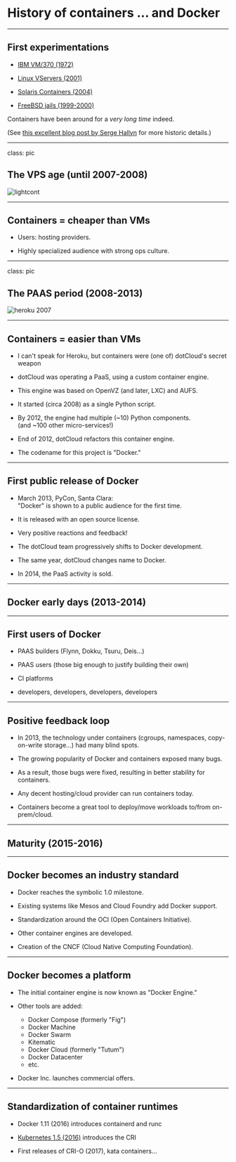 # History of containers ... and Docker

---

## First experimentations

* [IBM VM/370 (1972)](https://en.wikipedia.org/wiki/VM_%28operating_system%29)

* [Linux VServers (2001)](http://www.solucorp.qc.ca/changes.hc?projet=vserver)

* [Solaris Containers (2004)](https://en.wikipedia.org/wiki/Solaris_Containers)

* [FreeBSD jails (1999-2000)](https://www.freebsd.org/cgi/man.cgi?query=jail&sektion=8&manpath=FreeBSD+4.0-RELEASE)

Containers have been around for a *very long time* indeed.

(See [this excellent blog post by Serge Hallyn](https://s3hh.wordpress.com/2018/03/22/history-of-containers/) for more historic details.)

---

class: pic

## The VPS age (until 2007-2008)

![lightcont](images/containers-as-lightweight-vms.png)

---

## Containers = cheaper than VMs

* Users: hosting providers.

* Highly specialized audience with strong ops culture.

---

class: pic

## The PAAS period (2008-2013)

![heroku 2007](images/heroku-first-homepage.png)

---

## Containers = easier than VMs

* I can't speak for Heroku, but containers were (one of) dotCloud's secret weapon

* dotCloud was operating a PaaS, using a custom container engine.

* This engine was based on OpenVZ (and later, LXC) and AUFS.

* It started (circa 2008) as a single Python script.

* By 2012, the engine had multiple (~10) Python components.
  <br/>(and ~100 other micro-services!)

* End of 2012, dotCloud refactors this container engine.

* The codename for this project is "Docker."

---

## First public release of Docker

* March 2013, PyCon, Santa Clara:
  <br/>"Docker" is shown to a public audience for the first time.

* It is released with an open source license.

* Very positive reactions and feedback!

* The dotCloud team progressively shifts to Docker development.

* The same year, dotCloud changes name to Docker.

* In 2014, the PaaS activity is sold.

---

## Docker early days (2013-2014)

---

## First users of Docker

* PAAS builders (Flynn, Dokku, Tsuru, Deis...)

* PAAS users (those big enough to justify building their own)

* CI platforms

* developers, developers, developers, developers

---

## Positive feedback loop

* In 2013, the technology under containers (cgroups, namespaces, copy-on-write storage...)
  had many blind spots.

* The growing popularity of Docker and containers exposed many bugs.

* As a result, those bugs were fixed, resulting in better stability for containers.

* Any decent hosting/cloud provider can run containers today.

* Containers become a great tool to deploy/move workloads to/from on-prem/cloud.

---

## Maturity (2015-2016)

---

## Docker becomes an industry standard

* Docker reaches the symbolic 1.0 milestone.

* Existing systems like Mesos and Cloud Foundry add Docker support.

* Standardization around the OCI (Open Containers Initiative).

* Other container engines are developed.

* Creation of the CNCF (Cloud Native Computing Foundation).

---

## Docker becomes a platform

* The initial container engine is now known as "Docker Engine."

* Other tools are added:
  * Docker Compose (formerly "Fig")
  * Docker Machine
  * Docker Swarm
  * Kitematic
  * Docker Cloud (formerly "Tutum")
  * Docker Datacenter
  * etc.

* Docker Inc. launches commercial offers.

---

## Standardization of container runtimes

- Docker 1.11 (2016) introduces containerd and runc

- [Kubernetes 1.5 (2016)](https://kubernetes.io/blog/2016/12/kubernetes-1-5-supporting-production-workloads/) introduces the CRI

- First releases of CRI-O (2017), kata containers...
